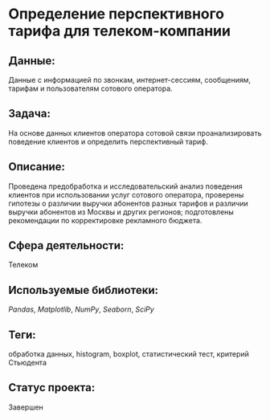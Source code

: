 # Определение перспективного тарифа для телеком-компании

## Данные:

Данные с информацией по звонкам, интернет-сессиям, сообщениям, тарифам и пользователям сотового оператора.

## Задача:

На основе данных клиентов оператора сотовой связи проанализировать поведение клиентов и определить перспективный тариф.

## Описание:

Проведена предобработка и исследовательский анализ поведения клиентов при использовании услуг сотового оператора, проверены гипотезы о различии выручки абонентов разных тарифов и различии выручки абонентов из Москвы и других регионов; подготовлены рекомендации по корректировке рекламного бюджета.

## Сфера деятельности:

Телеком

## Используемые библиотеки:

_Pandas_, _Matplotlib_, _NumPy_, _Seaborn_, _SciPy_

## Теги:

обработка данных, histogram, boxplot, статистический тест, критерий Стьюдента

## Статус проекта:

Завершен
